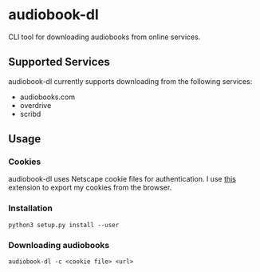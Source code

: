 # audiobook-dl
CLI tool for downloading audiobooks from online services.

## Supported Services
audiobook-dl currently supports downloading from the following services:
- audiobooks.com
- overdrive
- scribd

## Usage

### Cookies
audiobook-dl uses Netscape cookie files for authentication. I use
[this](https://github.com/rotemdan/ExportCookies) extension to export my cookies
from the browser.

### Installation
```shell
python3 setup.py install --user
```

### Downloading audiobooks
```shell
audiobook-dl -c <cookie file> <url>
```
